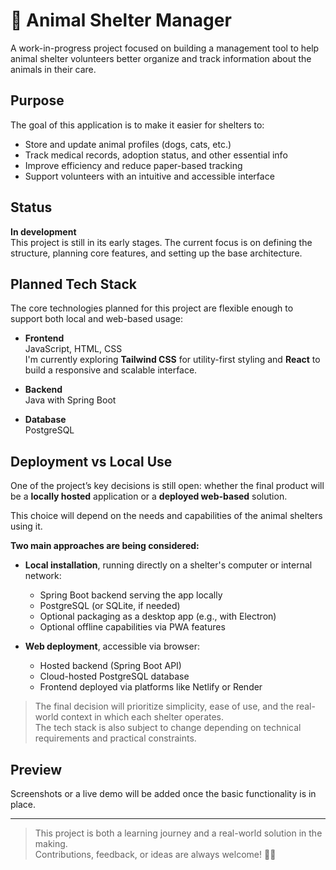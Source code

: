 # 🐾 Animal Shelter Manager

A work-in-progress project focused on building a management tool to help animal shelter volunteers better organize and track information about the animals in their care.

## Purpose

The goal of this application is to make it easier for shelters to:

- Store and update animal profiles (dogs, cats, etc.)
- Track medical records, adoption status, and other essential info
- Improve efficiency and reduce paper-based tracking
- Support volunteers with an intuitive and accessible interface

## Status

**In development**  
This project is still in its early stages. The current focus is on defining the structure, planning core features, and setting up the base architecture.

## Planned Tech Stack

The core technologies planned for this project are flexible enough to support both local and web-based usage:

- **Frontend**  
  JavaScript, HTML, CSS  
  I'm currently exploring **Tailwind CSS** for utility-first styling and **React** to build a responsive and scalable interface.

- **Backend**  
  Java with Spring Boot

- **Database**  
  PostgreSQL

## Deployment vs Local Use

One of the project’s key decisions is still open: whether the final product will be a **locally hosted** application or a **deployed web-based** solution.

This choice will depend on the needs and capabilities of the animal shelters using it.

**Two main approaches are being considered:**

- **Local installation**, running directly on a shelter's computer or internal network:
  - Spring Boot backend serving the app locally
  - PostgreSQL (or SQLite, if needed)
  - Optional packaging as a desktop app (e.g., with Electron)
  - Optional offline capabilities via PWA features

- **Web deployment**, accessible via browser:
  - Hosted backend (Spring Boot API)
  - Cloud-hosted PostgreSQL database
  - Frontend deployed via platforms like Netlify or Render

> The final decision will prioritize simplicity, ease of use, and the real-world context in which each shelter operates.  
> The tech stack is also subject to change depending on technical requirements and practical constraints.

## Preview

Screenshots or a live demo will be added once the basic functionality is in place.

---

> This project is both a learning journey and a real-world solution in the making.  
> Contributions, feedback, or ideas are always welcome! 🐶🐱
